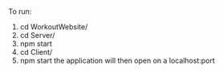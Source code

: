 To run:
1. cd WorkoutWebsite/
2. cd Server/
3. npm start
4. cd Client/
5. npm start
the application will then open on a localhost:port
